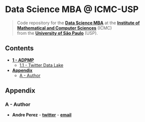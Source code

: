 # Data Science MBA @ ICMC-USP

> Code repository for the **[Data Science MBA](http://cemeai.icmc.usp.br/MBA/)** at the **[Institute of Mathematical and Computer Sciences](https://www.icmc.usp.br/en/)** (ICMC)  
> from the **[University of São Paulo](https://www5.usp.br/)** (USP).

## Contents

- [**1 - ADPMP**](adpmp/)
  - [1.1 - Twitter Data Lake](adpmp/twitter-data-lake)
- [**Appendix**](#appendix)
  - [A - Author](#a---author)

## <a></a>Appendix

### <a></a>A - Author

- **Andre Perez** - **[twitter](https://twitter.com/dekoperez)** - **[email](mailto:andre.marcos.perez@gmail.com)**
